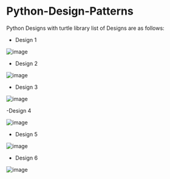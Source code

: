 # Python-Design-Patterns
Python Designs with turtle library list of Designs are as follows:
<!-- Please click the image below to enlarge. -->
- Design 1 

![image](https://user-images.githubusercontent.com/69806791/175904312-7bb988cd-983f-466c-a716-a437fbf9d434.png)

- Design 2

![image](https://user-images.githubusercontent.com/69806791/176168792-ff0baa2c-bbff-48cd-a46d-27126deed62a.png)

- Design 3

![image](https://user-images.githubusercontent.com/69806791/176371304-0bdf2f24-5308-41b7-8afd-e29a35908f74.png)

-Design 4

![image](https://user-images.githubusercontent.com/69806791/176606323-e4d1608f-1a0a-47c9-88c2-219fb84724a9.png)

- Design 5

![image](https://user-images.githubusercontent.com/69806791/176852530-623262f5-afaa-44e2-855e-386eadecbfef.png)

- Design 6

![image](https://user-images.githubusercontent.com/69806791/177050904-503133ec-36f4-46a3-bae8-0c1c418820fc.png)
